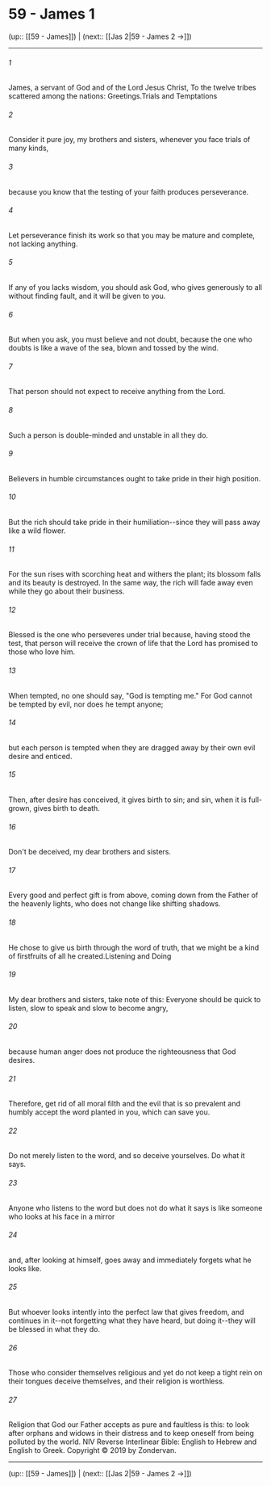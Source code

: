 # 59 - James 1

(up:: [[59 - James]]) | (next:: [[Jas 2|59 - James 2 →]])

***


###### 1 
James, a servant of God and of the Lord Jesus Christ, To the twelve tribes scattered among the nations: Greetings.Trials and Temptations 

###### 2 
Consider it pure joy, my brothers and sisters, whenever you face trials of many kinds, 

###### 3 
because you know that the testing of your faith produces perseverance. 

###### 4 
Let perseverance finish its work so that you may be mature and complete, not lacking anything. 

###### 5 
If any of you lacks wisdom, you should ask God, who gives generously to all without finding fault, and it will be given to you. 

###### 6 
But when you ask, you must believe and not doubt, because the one who doubts is like a wave of the sea, blown and tossed by the wind. 

###### 7 
That person should not expect to receive anything from the Lord. 

###### 8 
Such a person is double-minded and unstable in all they do. 

###### 9 
Believers in humble circumstances ought to take pride in their high position. 

###### 10 
But the rich should take pride in their humiliation--since they will pass away like a wild flower. 

###### 11 
For the sun rises with scorching heat and withers the plant; its blossom falls and its beauty is destroyed. In the same way, the rich will fade away even while they go about their business. 

###### 12 
Blessed is the one who perseveres under trial because, having stood the test, that person will receive the crown of life that the Lord has promised to those who love him. 

###### 13 
When tempted, no one should say, "God is tempting me." For God cannot be tempted by evil, nor does he tempt anyone; 

###### 14 
but each person is tempted when they are dragged away by their own evil desire and enticed. 

###### 15 
Then, after desire has conceived, it gives birth to sin; and sin, when it is full-grown, gives birth to death. 

###### 16 
Don't be deceived, my dear brothers and sisters. 

###### 17 
Every good and perfect gift is from above, coming down from the Father of the heavenly lights, who does not change like shifting shadows. 

###### 18 
He chose to give us birth through the word of truth, that we might be a kind of firstfruits of all he created.Listening and Doing 

###### 19 
My dear brothers and sisters, take note of this: Everyone should be quick to listen, slow to speak and slow to become angry, 

###### 20 
because human anger does not produce the righteousness that God desires. 

###### 21 
Therefore, get rid of all moral filth and the evil that is so prevalent and humbly accept the word planted in you, which can save you. 

###### 22 
Do not merely listen to the word, and so deceive yourselves. Do what it says. 

###### 23 
Anyone who listens to the word but does not do what it says is like someone who looks at his face in a mirror 

###### 24 
and, after looking at himself, goes away and immediately forgets what he looks like. 

###### 25 
But whoever looks intently into the perfect law that gives freedom, and continues in it--not forgetting what they have heard, but doing it--they will be blessed in what they do. 

###### 26 
Those who consider themselves religious and yet do not keep a tight rein on their tongues deceive themselves, and their religion is worthless. 

###### 27 
Religion that God our Father accepts as pure and faultless is this: to look after orphans and widows in their distress and to keep oneself from being polluted by the world. NIV Reverse Interlinear Bible: English to Hebrew and English to Greek. Copyright © 2019 by Zondervan.

***

(up:: [[59 - James]]) | (next:: [[Jas 2|59 - James 2 →]])
